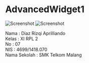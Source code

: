 # AdvancedWidget1

![Screenshot](https://github.com/Cupumendewa/AdvancedWidget1/blob/master/Screenshot_2017-01-18-10-23-12.png)
![Screenshot](https://github.com/Cupumendewa/AdvancedWidget1/blob/master/Screenshot_2017-01-18-10-24-09.png)

Nama  : Diaz Rizqi Aprilliando <br>
Kelas : XI RPL 2 <br>
No    : 07 <br> 
NIS   : 4699/1418.070 <br>
Nama Sekolah : SMK Telkom Malang
